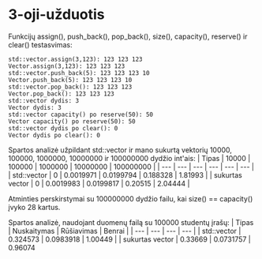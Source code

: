 # 3-oji-užduotis

Funkcijų assign(), push_back(), pop_back(), size(), capacity(), reserve() ir clear() testasvimas:
```
std::vector.assign(3,123): 123 123 123 
Vector.assign(3,123): 123 123 123
std::vector.push_back(5): 123 123 123 10 
Vector.push_back(5): 123 123 123 10
std::vector.pop_back(): 123 123 123
Vector.pop_back(): 123 123 123
std::vector dydis: 3
Vector dydis: 3
std::vector capacity() po reserve(50): 50
Vector capacity() po reserve(50): 50
std::vector dydis po clear(): 0
Vector dydis po clear(): 0
```

Spartos analizė užpildant std::vector ir mano sukurtą vektorių 10000, 100000, 1000000, 10000000 ir 100000000 dydžio int'ais:
| Tipas | 10000 | 100000 | 1000000 | 10000000 | 100000000 |
| --- | --- | --- | --- | --- | --- |
| std::vector | 0 | 0.0019971 | 0.0199794 | 0.188328 | 1.81993 |
| sukurtas vector | 0 | 0.0019983 | 0.0199817 | 0.20515 | 2.04444 |

Atminties perskirstymai su 100000000 dydžio failu, kai size() == capacity() įvyko 28 kartus.

Spartos analizė, naudojant duomenų failą su 100000 studentų įrašų:
| Tipas | Nuskaitymas | Rūšiavimas | Benrai |
| --- | --- | --- | --- |
| std::vector | 0.324573 | 0.0983918 | 1.00449 |
| sukurtas vector | 0.33669 | 0.0731757 | 0.96074 
